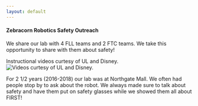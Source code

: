 ```yaml
---
layout: default
---
```


#### Zebracorn Robotics Safety Outreach

We share our lab with 4 FLL teams and 2 FTC teams. We take this opportunity to share with them about safety! 

Instructional videos curtesy of UL and Disney.
 ![Videos curtesy of UL and Disney.](assets/images/safety.jpg)
 
 For 2 1/2 years (2016-2018) our lab was at Northgate Mall. We often had people stop by to ask about the robot. We always made sure to talk about safety and have them put on safety glasses while we showed them all about FIRST!
 
 
